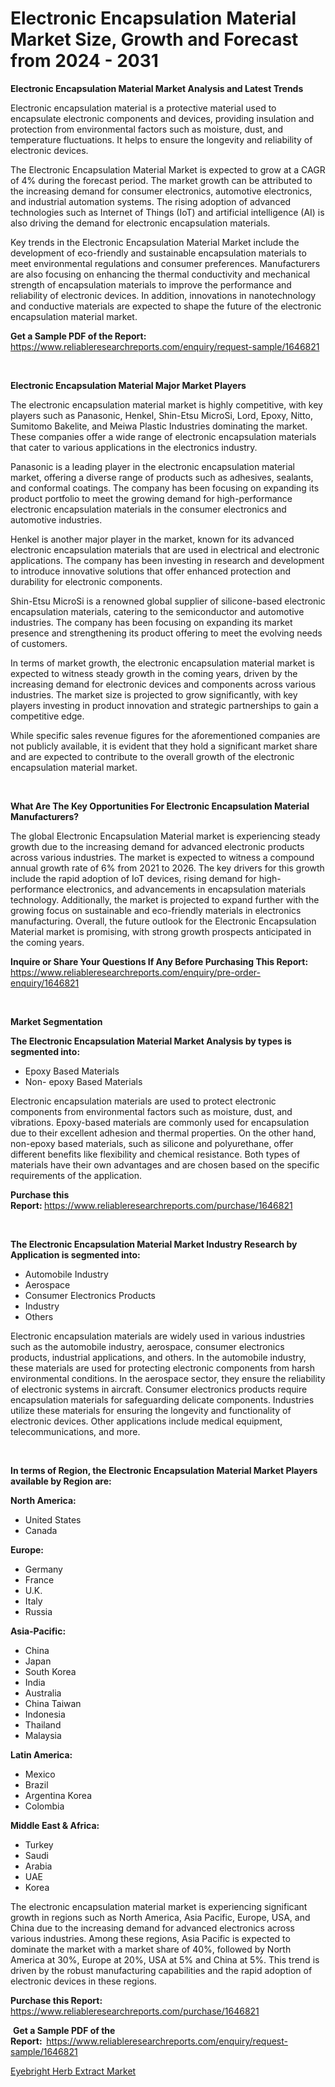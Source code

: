 <p><h1>Electronic Encapsulation Material Market Size, Growth and Forecast from 2024 - 2031</h1></p><p><strong>Electronic Encapsulation Material Market Analysis and Latest Trends</strong></p>
<p><p>Electronic encapsulation material is a protective material used to encapsulate electronic components and devices, providing insulation and protection from environmental factors such as moisture, dust, and temperature fluctuations. It helps to ensure the longevity and reliability of electronic devices.</p><p>The Electronic Encapsulation Material Market is expected to grow at a CAGR of 4% during the forecast period. The market growth can be attributed to the increasing demand for consumer electronics, automotive electronics, and industrial automation systems. The rising adoption of advanced technologies such as Internet of Things (IoT) and artificial intelligence (AI) is also driving the demand for electronic encapsulation materials.</p><p>Key trends in the Electronic Encapsulation Material Market include the development of eco-friendly and sustainable encapsulation materials to meet environmental regulations and consumer preferences. Manufacturers are also focusing on enhancing the thermal conductivity and mechanical strength of encapsulation materials to improve the performance and reliability of electronic devices. In addition, innovations in nanotechnology and conductive materials are expected to shape the future of the electronic encapsulation material market.</p></p>
<p><strong>Get a Sample PDF of the Report:&nbsp;</strong> <a href="https://www.reliableresearchreports.com/enquiry/request-sample/1646821">https://www.reliableresearchreports.com/enquiry/request-sample/1646821</a></p>
<p>&nbsp;</p>
<p><strong>Electronic Encapsulation Material Major Market Players</strong></p>
<p><p>The electronic encapsulation material market is highly competitive, with key players such as Panasonic, Henkel, Shin-Etsu MicroSi, Lord, Epoxy, Nitto, Sumitomo Bakelite, and Meiwa Plastic Industries dominating the market. These companies offer a wide range of electronic encapsulation materials that cater to various applications in the electronics industry.</p><p>Panasonic is a leading player in the electronic encapsulation material market, offering a diverse range of products such as adhesives, sealants, and conformal coatings. The company has been focusing on expanding its product portfolio to meet the growing demand for high-performance electronic encapsulation materials in the consumer electronics and automotive industries.</p><p>Henkel is another major player in the market, known for its advanced electronic encapsulation materials that are used in electrical and electronic applications. The company has been investing in research and development to introduce innovative solutions that offer enhanced protection and durability for electronic components.</p><p>Shin-Etsu MicroSi is a renowned global supplier of silicone-based electronic encapsulation materials, catering to the semiconductor and automotive industries. The company has been focusing on expanding its market presence and strengthening its product offering to meet the evolving needs of customers.</p><p>In terms of market growth, the electronic encapsulation material market is expected to witness steady growth in the coming years, driven by the increasing demand for electronic devices and components across various industries. The market size is projected to grow significantly, with key players investing in product innovation and strategic partnerships to gain a competitive edge.</p><p>While specific sales revenue figures for the aforementioned companies are not publicly available, it is evident that they hold a significant market share and are expected to contribute to the overall growth of the electronic encapsulation material market.</p></p>
<p>&nbsp;</p>
<p><strong>What Are The Key Opportunities For Electronic Encapsulation Material Manufacturers?</strong></p>
<p><p>The global Electronic Encapsulation Material market is experiencing steady growth due to the increasing demand for advanced electronic products across various industries. The market is expected to witness a compound annual growth rate of 6% from 2021 to 2026. The key drivers for this growth include the rapid adoption of IoT devices, rising demand for high-performance electronics, and advancements in encapsulation materials technology. Additionally, the market is projected to expand further with the growing focus on sustainable and eco-friendly materials in electronics manufacturing. Overall, the future outlook for the Electronic Encapsulation Material market is promising, with strong growth prospects anticipated in the coming years.</p></p>
<p><strong>Inquire or Share Your Questions If Any Before Purchasing This Report:</strong> <a href="https://www.reliableresearchreports.com/enquiry/pre-order-enquiry/1646821">https://www.reliableresearchreports.com/enquiry/pre-order-enquiry/1646821</a></p>
<p>&nbsp;</p>
<p><strong>Market Segmentation</strong></p>
<p><strong>The Electronic Encapsulation Material Market Analysis by types is segmented into:</strong></p>
<p><ul><li>Epoxy Based Materials</li><li>Non- epoxy Based Materials</li></ul></p>
<p><p>Electronic encapsulation materials are used to protect electronic components from environmental factors such as moisture, dust, and vibrations. Epoxy-based materials are commonly used for encapsulation due to their excellent adhesion and thermal properties. On the other hand, non-epoxy based materials, such as silicone and polyurethane, offer different benefits like flexibility and chemical resistance. Both types of materials have their own advantages and are chosen based on the specific requirements of the application.</p></p>
<p><strong>Purchase this Report:&nbsp;</strong><a href="https://www.reliableresearchreports.com/purchase/1646821">https://www.reliableresearchreports.com/purchase/1646821</a></p>
<p>&nbsp;</p>
<p><strong>The Electronic Encapsulation Material Market Industry Research by Application is segmented into:</strong></p>
<p><ul><li>Automobile Industry</li><li>Aerospace</li><li>Consumer Electronics Products</li><li>Industry</li><li>Others</li></ul></p>
<p><p>Electronic encapsulation materials are widely used in various industries such as the automobile industry, aerospace, consumer electronics products, industrial applications, and others. In the automobile industry, these materials are used for protecting electronic components from harsh environmental conditions. In the aerospace sector, they ensure the reliability of electronic systems in aircraft. Consumer electronics products require encapsulation materials for safeguarding delicate components. Industries utilize these materials for ensuring the longevity and functionality of electronic devices. Other applications include medical equipment, telecommunications, and more.</p></p>
<p>&nbsp;</p>
<p><strong>In terms of Region, the Electronic Encapsulation Material Market Players available by Region are:</strong></p>
<p>
    <p> <strong> North America: </strong>
        <ul>
            <li>United States</li>
            <li>Canada</li>
        </ul>
        </p> 
    <p> <strong> Europe: </strong>
        <ul>
            <li>Germany</li>
            <li>France</li>
            <li>U.K.</li>
            <li>Italy</li>
            <li>Russia</li>
        </ul>
        </p> 
    <p> <strong> Asia-Pacific: </strong>
        <ul>
            <li>China</li>
            <li>Japan</li>
            <li>South Korea</li>
            <li>India</li>
            <li>Australia</li>
            <li>China Taiwan</li>
            <li>Indonesia</li>
            <li>Thailand</li>
            <li>Malaysia</li>
        </ul>
        </p> 
    <p> <strong> Latin America: </strong>
        <ul>
            <li>Mexico</li>
            <li>Brazil</li>
            <li>Argentina Korea</li>
            <li>Colombia</li>
        </ul>
        </p> 
    <p> <strong> Middle East & Africa: </strong>
        <ul>
            <li>Turkey</li>
            <li>Saudi</li>
            <li>Arabia</li>
            <li>UAE</li>
            <li>Korea</li>
        </ul>
    </p>
    </p>
<p><p>The electronic encapsulation material market is experiencing significant growth in regions such as North America, Asia Pacific, Europe, USA, and China due to the increasing demand for advanced electronics across various industries. Among these regions, Asia Pacific is expected to dominate the market with a market share of 40%, followed by North America at 30%, Europe at 20%, USA at 5% and China at 5%. This trend is driven by the robust manufacturing capabilities and the rapid adoption of electronic devices in these regions.</p></p>
<p><strong>Purchase this Report: </strong><a href="https://www.reliableresearchreports.com/purchase/1646821">https://www.reliableresearchreports.com/purchase/1646821</a></p>
<p>&nbsp;<strong>Get a Sample PDF of the Report:&nbsp;&nbsp;</strong><a href="https://www.reliableresearchreports.com/enquiry/request-sample/1646821">https://www.reliableresearchreports.com/enquiry/request-sample/1646821</a></p>
<p><strong></strong></p>
<p><p><a href="https://github.com/GroverBarry/Market-Research-Report-List-4/blob/main/eyebright-herb-extract-market.md">Eyebright Herb Extract Market</a></p></p>